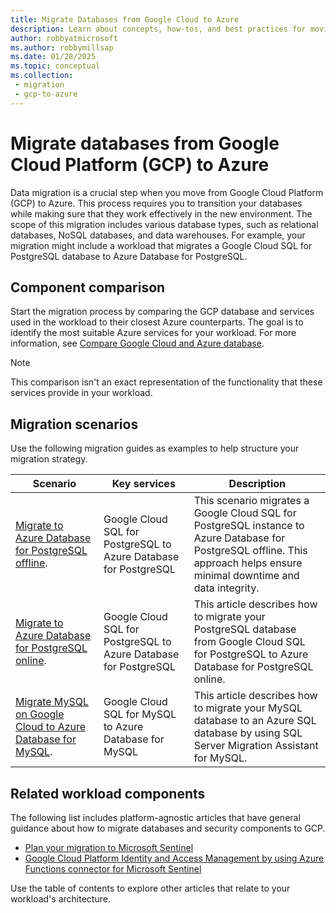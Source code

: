 ```yaml
---
title: Migrate Databases from Google Cloud to Azure
description: Learn about concepts, how-tos, and best practices for moving databases from Google Cloud Platform (GCP) to Azure.
author: robbyatmicrosoft
ms.author: robbymillsap
ms.date: 01/28/2025
ms.topic: conceptual
ms.collection:
 - migration
 - gcp-to-azure
---
```


# Migrate databases from Google Cloud Platform (GCP) to Azure

Data migration is a crucial step when you move from Google Cloud Platform (GCP) to Azure. This process requires you to transition your databases while making sure that they work effectively in the new environment. The scope of this migration includes various database types, such as relational databases, NoSQL databases, and data warehouses. For example, your migration might include a workload that migrates a Google Cloud SQL for PostgreSQL database to Azure Database for PostgreSQL.

## Component comparison

Start the migration process by comparing the GCP database and services used in the workload to their closest Azure counterparts. The goal is to identify the most suitable Azure services for your workload. For more information, see [Compare Google Cloud and Azure database](/azure/architecture/gcp-professional/services#data-platform).

> [!NOTE]
> This comparison isn't an exact representation of the functionality that these services provide in your workload.

## Migration scenarios

Use the following migration guides as examples to help structure your migration strategy.

| Scenario | Key services | Description |
| --- | --- | --- |
| [Migrate to Azure Database for PostgreSQL offline](/azure/postgresql/migrate/migration-service/tutorial-migration-service-cloud-sql-offline). | Google Cloud SQL for PostgreSQL to Azure Database for PostgreSQL | This scenario migrates a Google Cloud SQL for PostgreSQL instance to Azure Database for PostgreSQL offline. This approach helps ensure minimal downtime and data integrity. |
| [Migrate to Azure Database for PostgreSQL online](/azure/postgresql/migrate/migration-service/tutorial-migration-service-cloud-sql-online). | Google Cloud SQL for PostgreSQL to Azure Database for PostgreSQL | This article describes how to migrate your PostgreSQL database from Google Cloud SQL for PostgreSQL to Azure Database for PostgreSQL online. |
| [Migrate MySQL on Google Cloud to Azure Database for MySQL](/azure/azure-sql/migration-guides/database/mysql-to-sql-database-guide). | Google Cloud SQL for MySQL to Azure Database for MySQL | This article describes how to migrate your MySQL database to an Azure SQL database by using SQL Server Migration Assistant for MySQL.|

## Related workload components

The following list includes platform-agnostic articles that have general guidance about how to migrate databases and security components to GCP.

- [Plan your migration to Microsoft Sentinel](/azure/sentinel/migration)
- [Google Cloud Platform Identity and Access Management by using Azure Functions connector for Microsoft Sentinel](/azure/sentinel/data-connectors/google-cloud-platform-iam-using-azure-functions)

Use the table of contents to explore other articles that relate to your workload's architecture.

